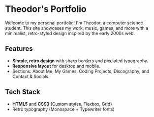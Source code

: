# Theodor's Portfolio

Welcome to my personal portfolio! I'm Theodor, a computer science student. This site showcases my work, music, games, and more with a minimalist, retro-styled design inspired by the early 2000s web.

## Features

- **Simple, retro design** with sharp borders and pixelated typography.
- **Responsive layout** for desktop and mobile.
- Sections: About Me, My Games, Coding Projects, Discography, and Contact & Socials.

## Tech Stack

- **HTML5** and **CSS3** (Custom styles, Flexbox, Grid)
- Retro typography (Monospace + Typewriter fonts)
